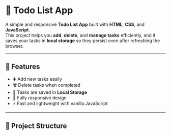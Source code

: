 # 📝 Todo List App

A simple and responsive **Todo List App** built with **HTML**, **CSS**, and **JavaScript**.  
This project helps you **add**, **delete**, and **manage tasks** efficiently, and it saves your tasks in **local storage** so they persist even after refreshing the browser.

---

## 🚀 Features
- ➕ Add new tasks easily  
- 🗑️ Delete tasks when completed  
- 💾 Tasks are saved in **Local Storage**  
- 📱 Fully responsive design  
- ⚡ Fast and lightweight with vanilla JavaScript

---

## 📂 Project Structure
